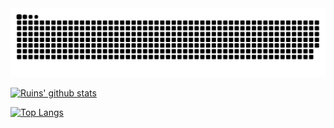 <picture>
  <source media="(prefers-color-scheme: dark)" srcset="https://raw.githubusercontent.com/ruinshe/ruinshe/output/snk-dark.svg">
  <source media="(prefers-color-scheme: light)" srcset="https://raw.githubusercontent.com/ruinshe/ruinshe/output/snk.svg">
  <img alt="github contribution grid snake animation" src="https://raw.githubusercontent.com/ruinshe/ruinshe/output/snk.svg">
</picture>

[![Ruins' github stats](https://github-readme-stats.vercel.app/api?username=ruinshe&show_icons=true&count_private=true)](https://github.com/ruinshe/ruinshe)

[![Top Langs](https://github-readme-stats.vercel.app/api/top-langs/?username=ruinshe&exclude_repo=ruinshe.github.io&langs_count=8)](https://github.com/ruinshe/ruinshe)
